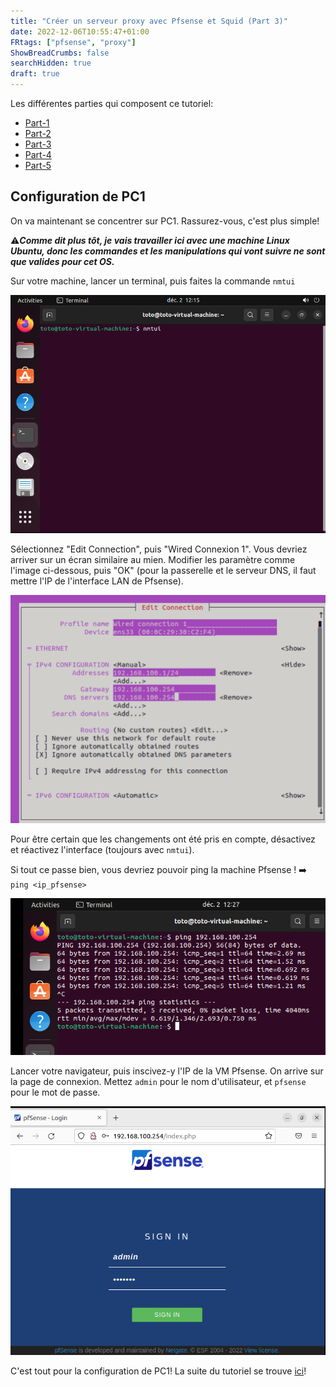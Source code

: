 ```yaml
---
title: "Créer un serveur proxy avec Pfsense et Squid (Part 3)"
date: 2022-12-06T10:55:47+01:00
FRtags: ["pfsense", "proxy"] 
ShowBreadCrumbs: false
searchHidden: true
draft: true
---
```


Les différentes parties qui composent ce tutoriel:
- [Part-1](/fr/notes/proxy)
- [Part-2](/fr/notes/proxy2)
- [Part-3](/fr/notes/proxy3)
- [Part-4](/fr/notes/proxy4)
- [Part-5](/fr/notes/proxy5)



## Configuration de PC1 ##

On va maintenant se concentrer sur PC1. Rassurez-vous, c'est plus simple! 

⚠️***Comme dit plus tôt, je vais travailler ici avec une machine Linux Ubuntu, donc les commandes et les manipulations qui vont suivre ne sont que valides pour cet OS.***

Sur votre machine, lancer un terminal, puis faites la commande `nmtui`

![pc1](/images/pc/pc1.png)

Sélectionnez "Edit Connection", puis "Wired Connexion 1". Vous devriez arriver sur un écran similaire au mien. Modifier les paramètre comme l'image ci-dessous, puis "OK" (pour la passerelle et le serveur DNS, il faut mettre l'IP de l'interface LAN de Pfsense).

![pc2](/images/pc/pc2.png)

Pour être certain que les changements ont été pris en compte, désactivez et réactivez l'interface (toujours avec `nmtui`).

Si tout ce passe bien, vous devriez pouvoir ping la machine Pfsense ! ➡️ `ping <ip_pfsense>`

![pc3](/images/pc/pc3.png)

Lancer votre navigateur, puis inscivez-y l'IP de la VM Pfsense. On arrive sur la page de connexion. Mettez `admin` pour le nom d'utilisateur, et `pfsense` pour le mot de passe.

![pc4](/images/pc/pc4.png)

C'est tout pour la configuration de PC1! La suite du tutoriel se trouve [ici](/fr/notes/proxy4)! 